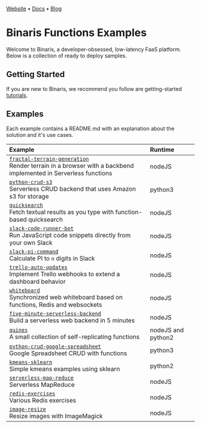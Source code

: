 [Website](https://www.binaris.com) • [Docs](https://dev.binaris.com/) • [Blog](https://blog.binaris.com/)

# Binaris Functions Examples

Welcome to Binaris, a developer-obsessed, low-latency FaaS platform. Below is a collection of ready to deploy samples.

## Getting Started

If you are new to Binaris, we recommend you follow are getting-started [tutorials](https://dev.binaris.com/).

## Examples

Each example contains a README.md with an explanation about the solution and it's use cases.

| Example | Runtime  |
|:--------------------------- |:-----|
| [`fractal-terrain-generation`](fractal-terrain-generation) <br/> Render terrain in a browser with a backbend implemented in Serverless functions | nodeJS |
| [`python-crud-s3`](python-crud-s3) <br/> Serverless CRUD backend that uses Amazon s3 for storage | python3 |
| [`quicksearch`](quicksearch) <br/> Fetch textual results as you type with function-based quicksearch | nodeJS |
| [`slack-code-runner-bot`](slack-code-runner-bot) <br/> Run JavaScript code snippets directly from your own Slack | nodeJS |
| [`slack-pi-command`](slack-pi-command) <br/> Calculate PI to `n` digits in Slack | nodeJS |
| [`trello-auto-updates`](trello-auto-updates) <br/> Implement Trello webhooks to extend a dashboard behavior | nodeJS |
| [`whiteboard`](whiteboard) <br/> Synchronized web whiteboard based on functions, Redis and websockets | nodeJS |
| [`five-minute-serverless-backend`](five-minute-serverless-backend) <br/> Build a serverless web backend in 5 minutes | nodeJS |
| [`quines`](quines) <br/> A small collection of self-replicating functions | nodeJS and python2 |
| [`python-crud-google-spreadsheet`](python-crud-google-spreadsheet) <br/> Google Spreadsheet CRUD with functions | python3 |
| [`kmeans-sklearn`](kmeans-sklearn) <br/> Simple kmeans examples using sklearn | python2 |
| [`serverless-map-reduce`](serverless-map-reduce) <br/> Serverless MapReduce | nodeJS |
| [`redis-exercises`](redis-exercises) <br/> Various Redis exercises | nodeJS |
| [`image-resize`](image-resize) <br/> Resize images with ImageMagick | nodeJS |
